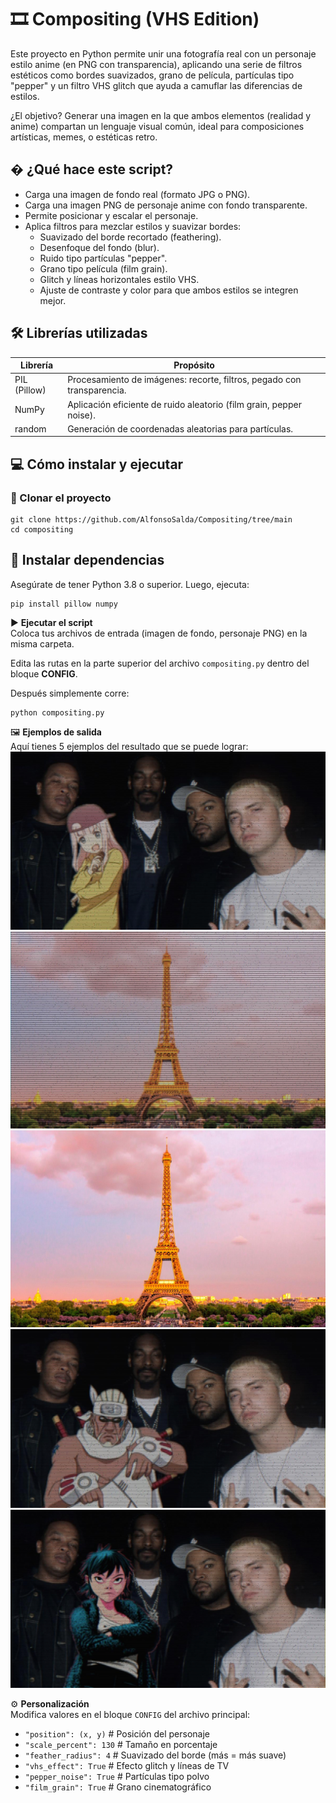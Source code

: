 # 🎞️ Compositing (VHS Edition)

Este proyecto en Python permite unir una fotografía real con un personaje estilo anime (en PNG con transparencia), aplicando una serie de filtros estéticos como bordes suavizados, grano de película, partículas tipo "pepper" y un filtro VHS glitch que ayuda a camuflar las diferencias de estilos.

¿El objetivo? Generar una imagen en la que ambos elementos (realidad y anime) compartan un lenguaje visual común, ideal para composiciones artísticas, memes, o estéticas retro.

## � ¿Qué hace este script?

- Carga una imagen de fondo real (formato JPG o PNG).
- Carga una imagen PNG de personaje anime con fondo transparente.
- Permite posicionar y escalar el personaje.
- Aplica filtros para mezclar estilos y suavizar bordes:
  - Suavizado del borde recortado (feathering).
  - Desenfoque del fondo (blur).
  - Ruido tipo partículas "pepper".
  - Grano tipo película (film grain).
  - Glitch y líneas horizontales estilo VHS.
  - Ajuste de contraste y color para que ambos estilos se integren mejor.

## 🛠️ Librerías utilizadas

| Librería       | Propósito                                                                 |
|----------------|---------------------------------------------------------------------------|
| PIL (Pillow)   | Procesamiento de imágenes: recorte, filtros, pegado con transparencia.    |
| NumPy          | Aplicación eficiente de ruido aleatorio (film grain, pepper noise).       |
| random         | Generación de coordenadas aleatorias para partículas.                     |

## 💻 Cómo instalar y ejecutar

### 🔁 Clonar el proyecto

```
git clone https://github.com/AlfonsoSalda/Compositing/tree/main
cd compositing
```

## 🔧 Instalar dependencias

Asegúrate de tener Python 3.8 o superior. Luego, ejecuta:

```
pip install pillow numpy
```

▶️ **Ejecutar el script**  
Coloca tus archivos de entrada (imagen de fondo, personaje PNG) en la misma carpeta.  

Edita las rutas en la parte superior del archivo `compositing.py` dentro del bloque **CONFIG**.  

Después simplemente corre:  

```
python compositing.py
```
🖼️ **Ejemplos de salida**  
Aquí tienes 5 ejemplos del resultado que se puede lograr:  
![Ejemplo 1](examples/resultado.jpg)  
![Ejemplo 2](examples/resultado2.jpg)
![Ejemplo 3](examples/resultado3.jpg)
![Ejemplo 4](examples/resultado4.jpg)
![Ejemplo 5](examples/resultado5.jpg)

⚙️ **Personalización**  
Modifica valores en el bloque `CONFIG` del archivo principal:  

- `"position": (x, y)`         # Posición del personaje  
- `"scale_percent": 130`       # Tamaño en porcentaje  
- `"feather_radius": 4`        # Suavizado del borde (más = más suave)  
- `"vhs_effect": True`         # Efecto glitch y líneas de TV  
- `"pepper_noise": True`       # Partículas tipo polvo  
- `"film_grain": True`         # Grano cinematográfico  
